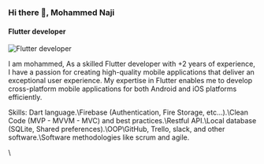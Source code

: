 ### Hi there 👋, Mohammed Naji
#### Flutter developer 
![Flutter developer ](https://media.licdn.com/dms/image/D4D16AQFIQH2_J_0m7g/profile-displaybackgroundimage-shrink_350_1400/0/1675950497412?e=1683158400&v=beta&t=Rmv6KQ1XYD1unUTXDLHtO_ZmL_mESIPFF13UzqmqBrQ)

I am mohammed, As a skilled Flutter developer with +2 years of experience, I have a passion for creating high-quality mobile applications that deliver an exceptional user experience. My expertise in Flutter enables me to develop cross-platform mobile applications for both Android and iOS platforms efficiently.

Skills: Dart language.\Firebase (Authentication, Fire Storage, etc...).\Clean Code (MVP - MVVM - MVC) and best practices.\Restful API.\Local database (SQLite, Shared preferences).\OOP\GitHub, Trello, slack, and other software.\Software methodologies like scrum and agile.

\





